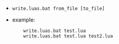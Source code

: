 - `write.luas.bat from_file [to_file]`

- example:
    
    ```
        write.luas.bat test.lua
        write.luas.bat test.lua test2.lua
    ```